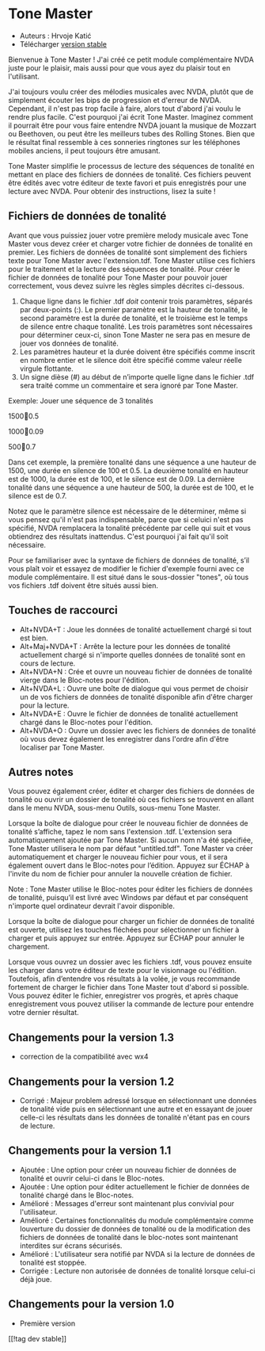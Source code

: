 # Tone Master #

* Auteurs : Hrvoje Katić
* Télécharger [version stable][1]

Bienvenue à Tone Master ! J'ai créé ce petit module complémentaire NVDA
juste pour le plaisir, mais aussi pour que vous ayez du plaisir tout en
l'utilisant.

J'ai toujours voulu créer des mélodies musicales avec NVDA, plutôt que de
simplement écouter les bips de progression et d'erreur de NVDA. Cependant,
il n'est pas trop facile à faire, alors tout d'abord j'ai voulu le rendre
plus facile. C'est pourquoi j'ai écrit Tone Master. Imaginez comment il
pourrait être pour vous faire entendre NVDA jouant la musique de Mozzart ou
Beethoven, ou peut être les meilleurs tubes des Rolling Stones. Bien que le
résultat final ressemble  à ces sonneries ringtones sur les téléphones
mobiles anciens, il peut toujours être amusant.

Tone Master simplifie le processus de lecture des séquences de tonalité en
mettant en place des fichiers de données de tonalité. Ces fichiers peuvent
être édités avec votre éditeur de texte favori et puis enregistrés pour une
lecture avec NVDA. Pour obtenir des instructions, lisez la suite !

## Fichiers de données de tonalité

Avant que vous puissiez jouer votre première melody musicale avec Tone
Master vous devez créer et charger votre fichier de données de tonalité en
premier. Les fichiers de données de tonalité sont simplement des fichiers
texte pour Tone Master avec l'extension.tdf. Tone Master utilise ces
fichiers pour le traitement et la lecture des séquences de tonalité. Pour
créer le fichier de données de tonalité pour Tone Master pour pouvoir jouer
correctement, vous devez suivre les règles simples décrites ci-dessous.

1. Chaque ligne dans le fichier .tdf *doit* contenir trois paramètres,
   séparés par deux-points (:). Le premier paramètre est la hauteur de
   tonalité, le second paramètre est la durée de tonalité, et le troisième
   est le temps de silence entre chaque tonalité. Les trois paramètres sont
   nécessaires pour déterminer ceux-ci, sinon Tone Master ne sera pas en
   mesure de jouer vos données de tonalité.
2. Les paramètres hauteur et la durée doivent être spécifiés comme inscrit
   en nombre entier et le silence doit être spécifié comme valeur  réelle
   virgule flottante.
3. Un signe dièse (#) au début de n’importe quelle ligne dans le fichier
   .tdf sera traité comme un commentaire et sera ignoré par Tone Master.

Exemple: Jouer une séquence de 3 tonalités

1500:100:0.5

1000:100:0.09

500:100:0.7

Dans cet exemple, la première tonalité dans une séquence a une hauteur de
1500, une durée en silence de 100 et 0.5. La deuxième tonalité en hauteur
est de 1000, la durée est de 100, et le silence est de 0.09. La dernière
tonalité dans une séquence  a une hauteur de 500, la durée est de 100, et le
silence est de 0.7.

Notez que le paramètre silence est nécessaire de le déterminer, même si vous
pensez qu'il n'est pas indispensable, parce que si celuici n'est pas
spécifié, NVDA remplacera la tonalité précédente par celle qui suit et vous
obtiendrez des résultats inattendus. C'est pourquoi j'ai fait qu'il soit
nécessaire.

Pour se familiariser avec la syntaxe de fichiers de données de tonalité,
s’il vous plaît voir et essayez de modifier le fichier d'exemple fourni avec
ce module complémentaire. Il est situé dans le sous-dossier "tones", où tous
vos fichiers .tdf doivent être situés aussi bien.

## Touches de raccourci

* Alt+NVDA+T : Joue les données de tonalité actuellement chargé si tout est
  bien.
* Alt+Maj+NVDA+T : Arrête la lecture pour les données de tonalité
  actuellement chargé si n'importe quelles données de tonalité sont en cours
  de lecture.
* Alt+NVDA+N : Crée et ouvre un nouveau fichier de données de tonalité
  vierge dans le Bloc-notes pour l'édition.
* Alt+NVDA+L : Ouvre une boîte de dialogue qui vous permet de choisir un de
  vos fichiers de données de tonalité disponible afin d'être  charger pour
  la lecture.
* Alt+NVDA+E : Ouvre le fichier de données de tonalité actuellement chargé
  dans le Bloc-notes pour l'édition.
* Alt+NVDA+O : Ouvre un dossier avec les fichiers de données de tonalité où
  vous devez également les enregistrer dans l'ordre afin d'être localiser
  par Tone Master.

## Autres notes

Vous pouvez également créer, éditer et charger des fichiers de données de
tonalité ou ouvrir un dossier de tonalité où ces fichiers se trouvent en
allant dans le menu NVDA, sous-menu Outils, sous-menu Tone Master.

Lorsque la boîte de dialogue pour créer le nouveau fichier de données de
tonalité s’affiche, tapez le nom sans l'extension .tdf. L'extension sera
automatiquement ajoutée par Tone Master. Si aucun nom n'a été spécifiée,
Tone Master utilisera le nom par défaut "untitled.tdf". Tone Master va créer
automatiquement et charger le nouveau fichier pour vous, et il sera
également ouvert dans le Bloc-notes pour l’édition. Appuyez sur ÉCHAP à
l'invite du nom de fichier pour annuler la nouvelle création de fichier.

Note : Tone Master utilise le Bloc-notes pour éditer les fichiers de données
de tonalité, puisqu’il est livré avec Windows par défaut et par conséquent
n'importe quel ordinateur devrait l'avoir disponible.

Lorsque la boîte de dialogue pour charger un fichier de données de tonalité
est ouverte, utilisez les touches fléchées pour sélectionner un fichier à
charger et puis appuyez sur entrée. Appuyez sur ÉCHAP pour annuler le
chargement.

Lorsque vous ouvrez un dossier avec les fichiers .tdf, vous pouvez ensuite
les charger dans votre éditeur de texte pour le visionnage ou
l'édition. Toutefois, afin d’entendre vos résultats à la volée, je vous
recommande fortement de charger le fichier dans Tone Master tout d'abord si
possible. Vous pouvez éditer le fichier, enregistrer vos progrès, et après
chaque enregistrement vous pouvez utiliser la commande de lecture pour
entendre votre dernier résultat.

## Changements pour la version 1.3

* correction de la compatibilité avec wx4

## Changements pour la version 1.2

* Corrigé : Majeur problem adressé lorsque en sélectionnant une données de
  tonalité vide puis en sélectionnant une autre et en essayant de jouer
  celle-ci les résultats dans les données de tonalité n'étant pas en cours
  de lecture.

## Changements pour la version 1.1

* Ajoutée : Une option pour créer un nouveau fichier de données de tonalité
  et ouvrir celui-ci dans le Bloc-notes.
* Ajoutée : Une option pour éditer actuellement le fichier de données de
  tonalité chargé dans le Bloc-notes.
* Amélioré : Messages d'erreur sont maintenant plus convivial pour
  l'utilisateur.
* Amélioré : Certaines fonctionnalités du module complémentaire comme
  louverture du dossier de données de tonalité ou de la modification des
  fichiers de données de tonalité dans le bloc-notes sont maintenant
  interdites sur écrans sécurisés.
* Amélioré : L'utilisateur sera notifié par NVDA si la lecture de données de
  tonalité est stoppée.
* Corrigée : Lecture non autorisée de données de tonalité lorsque celui-ci
  déjà joue.

## Changements pour la version 1.0

* Première version

[[!tag dev stable]]

[1]: https://addons.nvda-project.org/files/get.php?file=tmast
